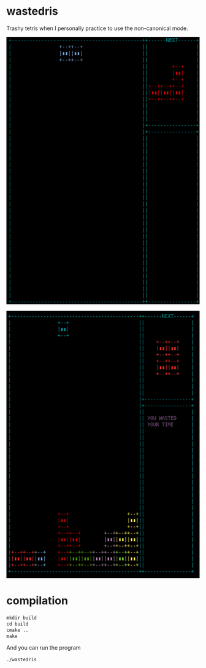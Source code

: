 # wastedris

Trashy tetris when I personally practice to use the non-canonical mode.

![](./img/demo.gif)

![](./img/screen.png)

# compilation

```
mkdir build
cd build
cmake ..
make
```

And you can run the program
```
./wastedris
```

